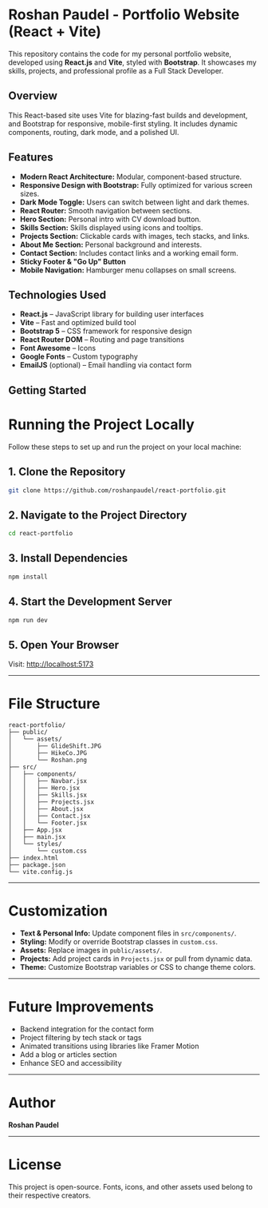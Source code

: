# Roshan Paudel - Portfolio Website (React + Vite)

This repository contains the code for my personal portfolio website, developed using **React.js** and **Vite**, styled with **Bootstrap**. It showcases my skills, projects, and professional profile as a Full Stack Developer.

## Overview

This React-based site uses Vite for blazing-fast builds and development, and Bootstrap for responsive, mobile-first styling. It includes dynamic components, routing, dark mode, and a polished UI.

## Features

- **Modern React Architecture:** Modular, component-based structure.
- **Responsive Design with Bootstrap:** Fully optimized for various screen sizes.
- **Dark Mode Toggle:** Users can switch between light and dark themes.
- **React Router:** Smooth navigation between sections.
- **Hero Section:** Personal intro with CV download button.
- **Skills Section:** Skills displayed using icons and tooltips.
- **Projects Section:** Clickable cards with images, tech stacks, and links.
- **About Me Section:** Personal background and interests.
- **Contact Section:** Includes contact links and a working email form.
- **Sticky Footer & "Go Up" Button**
- **Mobile Navigation:** Hamburger menu collapses on small screens.

## Technologies Used

- **React.js** – JavaScript library for building user interfaces
- **Vite** – Fast and optimized build tool
- **Bootstrap 5** – CSS framework for responsive design
- **React Router DOM** – Routing and page transitions
- **Font Awesome** – Icons
- **Google Fonts** – Custom typography
- **EmailJS** (optional) – Email handling via contact form

## Getting Started

# Running the Project Locally

Follow these steps to set up and run the project on your local machine:

## 1. Clone the Repository

```bash
git clone https://github.com/roshanpaudel/react-portfolio.git
```

## 2. Navigate to the Project Directory

```bash
cd react-portfolio
```

## 3. Install Dependencies

```bash
npm install
```

## 4. Start the Development Server

```bash
npm run dev
```

## 5. Open Your Browser

Visit: [http://localhost:5173](http://localhost:5173)

---

# File Structure

```
react-portfolio/
├── public/
│   └── assets/
│       ├── GlideShift.JPG
│       ├── HikeCo.JPG
│       └── Roshan.png
├── src/
│   ├── components/
│   │   ├── Navbar.jsx
│   │   ├── Hero.jsx
│   │   ├── Skills.jsx
│   │   ├── Projects.jsx
│   │   ├── About.jsx
│   │   ├── Contact.jsx
│   │   └── Footer.jsx
│   ├── App.jsx
│   ├── main.jsx
│   └── styles/
│       └── custom.css
├── index.html
├── package.json
└── vite.config.js
```

---

# Customization

- **Text & Personal Info:** Update component files in `src/components/`.
- **Styling:** Modify or override Bootstrap classes in `custom.css`.
- **Assets:** Replace images in `public/assets/`.
- **Projects:** Add project cards in `Projects.jsx` or pull from dynamic data.
- **Theme:** Customize Bootstrap variables or CSS to change theme colors.

---

# Future Improvements

- Backend integration for the contact form
- Project filtering by tech stack or tags
- Animated transitions using libraries like Framer Motion
- Add a blog or articles section
- Enhance SEO and accessibility

---

# Author

**Roshan Paudel**

---

# License

This project is open-source. Fonts, icons, and other assets used belong to their respective creators.
